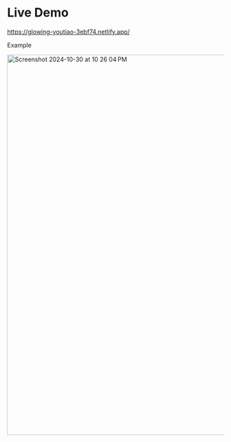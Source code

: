 # Live Demo

https://glowing-youtiao-3ebf74.netlify.app/

Example

<img width="884" alt="Screenshot 2024-10-30 at 10 26 04 PM" src="https://github.com/user-attachments/assets/9a0a1733-67c6-4d39-975f-bdc721e35760">
